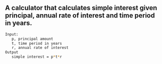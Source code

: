 ## A calculator that calculates simple interest given principal, annual rate of interest and time period in years.


``` bash
Input:
   p, principal amount
   t, time period in years
   r, annual rate of interest
Output
   simple interest = p*t*r
```
